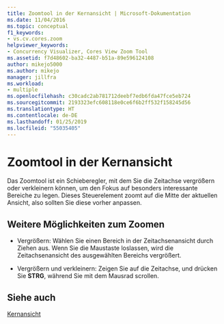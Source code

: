 ```yaml
---
title: Zoomtool in der Kernansicht | Microsoft-Dokumentation
ms.date: 11/04/2016
ms.topic: conceptual
f1_keywords:
- vs.cv.cores.zoom
helpviewer_keywords:
- Concurrency Visualizer, Cores View Zoom Tool
ms.assetid: f7d48602-ba32-4487-b51a-89e596124108
author: mikejo5000
ms.author: mikejo
manager: jillfra
ms.workload:
- multiple
ms.openlocfilehash: c30cadc2ab781712deebf7edb6fda47fce5eb724
ms.sourcegitcommit: 2193323efc608118e0ce6f6b2ff532f158245d56
ms.translationtype: HT
ms.contentlocale: de-DE
ms.lasthandoff: 01/25/2019
ms.locfileid: "55035405"
---
```

# <a name="cores-view-zoom-tool"></a>Zoomtool in der Kernansicht
Das Zoomtool ist ein Schieberegler, mit dem Sie die Zeitachse vergrößern oder verkleinern können, um den Fokus auf besonders interessante Bereiche zu legen. Dieses Steuerelement zoomt auf die Mitte der aktuellen Ansicht, also sollten Sie diese vorher anpassen.  
  
## <a name="other-ways-to-zoom"></a>Weitere Möglichkeiten zum Zoomen  
  
-   Vergrößern: Wählen Sie einen Bereich in der Zeitachsenansicht durch Ziehen aus. Wenn Sie die Maustaste loslassen, wird die Zeitachsenansicht des ausgewählten Bereichs vergrößert.  
  
-   Vergrößern und verkleinern: Zeigen Sie auf die Zeitachse, und drücken Sie **STRG**, während Sie mit dem Mausrad scrollen.  
  
## <a name="see-also"></a>Siehe auch  
 [Kernansicht](../profiling/cores-view.md)
